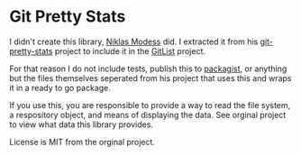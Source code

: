# Git Pretty Stats

I didn't create this library, [Niklas Modess](https://github.com/modess) did. I extracted it from his [git-pretty-stats](https://github.com/modess/git-pretty-stats) project to include it in the [GitList](https://gitlist.org) project.

For that reason I do not include tests, publish this to [packagist](https://packagist.org), or anything but the files themselves seperated from his project that uses this and wraps it in a ready to go package.

If you use this, you are responsible to provide a way to read the file system, a respository object, and means of displaying the data. See orginal project to view what data this library provides.

License is MIT from the orginal project.